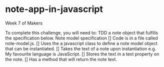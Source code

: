 # note-app-in-javascript
Week 7 of Makers

To complete this challenge, you will need to:
 TDD a note object that fulfills the specification below.
Note model specification
[] Code is in a file called note-model.js.
[] Uses the a javascript class to define a note model object that can be instantiated.
[] Takes the text of a note upon instantiation e.g. My favourite language is JavaScript.
[] Stores the text in a text property on the note.
[] Has a method that will return the note text.
